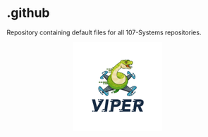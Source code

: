 .github
=======
Repository containing default files for all 107-Systems repositories.

<p align="center">
  <a href="https://github.com/107-systems/107-Arduino-Viper"><img src="viper-logo.jpg" width="40%"></a>
</p>

